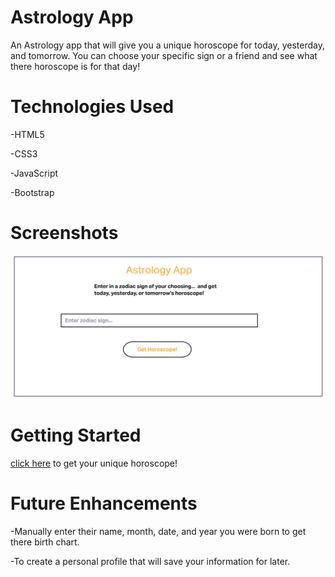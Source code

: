 # Astrology App

An Astrology app that will give you a unique horoscope for today, yesterday, and tomorrow. You can choose your specific sign or a friend and see what there horoscope is for that day!

# Technologies Used
 -HTML5

 -CSS3

 -JavaScript

 -Bootstrap

# Screenshots

![- astrology app screenshot](assets/screenshots/Screen%20Shot%202022-06-06%20at%2010.25.03%20AM.png)

# Getting Started

[click here]() to get your unique horoscope!

# Future Enhancements

-Manually enter their name, month, date, and year you were born to get there birth chart.

-To create a personal profile that will save your information for later.


